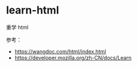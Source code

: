 # learn-html

重学 html

参考：

- https://wangdoc.com/html/index.html
- https://developer.mozilla.org/zh-CN/docs/Learn
